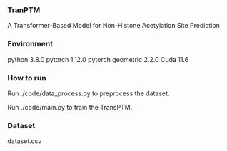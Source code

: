 ### TranPTM
A Transformer-Based Model for Non-Histone Acetylation Site Prediction

### Environment
python 3.8.0
pytorch 1.12.0
pytorch geometric 2.2.0
Cuda 11.6

### How to run
Run ./code/data_process.py to preprocess the dataset.

Run ./code/main.py to train the TransPTM.

### Dataset
dataset.csv
